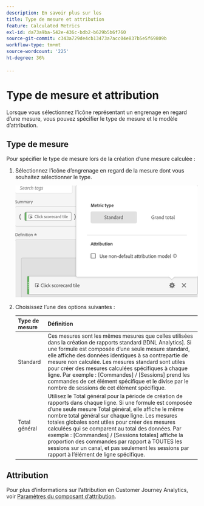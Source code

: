 ```yaml
---
description: En savoir plus sur les
title: Type de mesure et attribution
feature: Calculated Metrics
exl-id: da73a9ba-542e-436c-bdb2-b629b5b6f760
source-git-commit: c343a729de4cb13473a7acc04e837b5e5f69809b
workflow-type: tm+mt
source-wordcount: '225'
ht-degree: 36%

---
```


# Type de mesure et attribution

Lorsque vous sélectionnez l’icône représentant un engrenage en regard d’une mesure, vous pouvez spécifier le type de mesure et le modèle d’attribution.

## Type de mesure

Pour spécifier le type de mesure lors de la création d’une mesure calculée :

1. Sélectionnez l’icône d’engrenage en regard de la mesure dont vous souhaitez sélectionner le type.

   ![Icône d’engrenage avec fenêtre contextuelle affichant le type de mesure égal à Standard.](assets/cm_type_alloc.png)

1. Choisissez l’une des options suivantes :

   | Type de mesure | Définition |
   |---|---|
   | Standard | Ces mesures sont les mêmes mesures que celles utilisées dans la création de rapports standard [!DNL Analytics]. Si une formule est composée d’une seule mesure standard, elle affiche des données identiques à sa contrepartie de mesure non calculée. Les mesures standard sont utiles pour créer des mesures calculées spécifiques à chaque ligne. Par exemple : [Commandes] / [Sessions] prend les commandes de cet élément spécifique et le divise par le nombre de sessions de cet élément spécifique. |
   | Total général | Utilisez le Total général pour la période de création de rapports dans chaque ligne. Si une formule est composée d’une seule mesure Total général, elle affiche le même nombre total général sur chaque ligne. Les mesures totales globales sont utiles pour créer des mesures calculées qui se comparent au total des données. Par exemple : [Commandes] / [Sessions totales] affiche la proportion des commandes par rapport à TOUTES les sessions sur un canal, et pas seulement les sessions par rapport à l’élément de ligne spécifique. |

## Attribution

Pour plus d’informations sur l’attribution en Customer Journey Analytics, voir [Paramètres du composant d’attribution](/help/data-views/component-settings/attribution.md).
